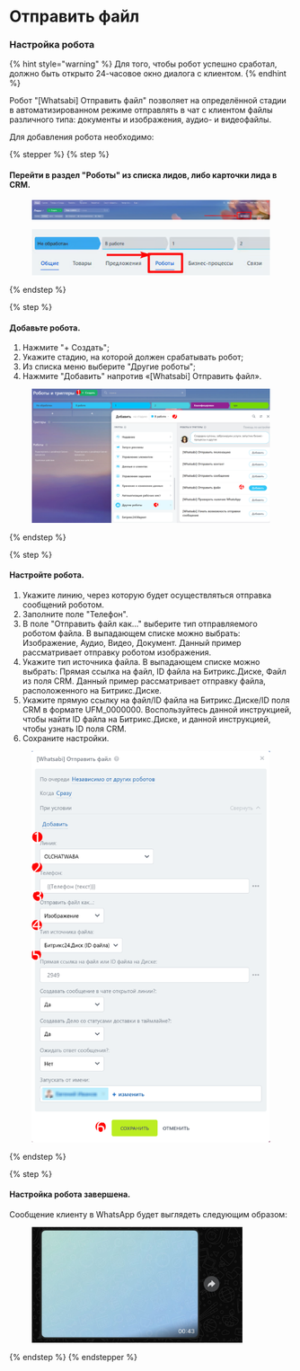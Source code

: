 # Отправить файл

### Настройка робота

{% hint style="warning" %}
Для того, чтобы робот успешно сработал, должно быть открыто 24-часовое окно диалога с клиентом.&#x20;
{% endhint %}

Робот "\[Whatsabi] Отправить файл" позволяет на определённой стадии в автоматизированном режиме отправлять в чат с клиентом файлы различного типа: документы и изображения, аудио- и видеофайлы.

Для добавления робота необходимо:

{% stepper %}
{% step %}
#### Перейти в раздел "Роботы" из списка лидов, либо карточки лида в CRM.

<figure><img src="../../.gitbook/assets/image (1).png" alt=""><figcaption></figcaption></figure>

<figure><img src="../../.gitbook/assets/image (1) (1).png" alt=""><figcaption></figcaption></figure>
{% endstep %}

{% step %}
#### Добавьте робота.

1. Нажмите "+ Создать";&#x20;
2. Укажите стадию, на которой должен срабатывать робот;&#x20;
3. Из списка меню выберите "Другие роботы";
4. Нажмите "Добавить" напротив «\[Whatsabi] Отправить файл».

<figure><img src="../../.gitbook/assets/Скриншот 28.08.25_21.16.42.png" alt=""><figcaption></figcaption></figure>
{% endstep %}

{% step %}
#### Настройте робота.

1. Укажите линию, через которую будет осуществляться отправка сообщений роботом.
2. Заполните поле "Телефон".
3. В поле "Отправить файл как..." выберите тип отправляемого роботом файла. В выпадающем списке можно выбрать: Изображение, Аудио, Видео, Документ. Данный пример рассматривает отправку роботом изображения.
4. Укажите тип источника файла. В выпадающем списке можно выбрать: Прямая ссылка на файл, ID файла на Битрикс.Диске, Файл из поля CRM. Данный пример рассматривает отправку файла, расположенного на Битрикс.Диске.&#x20;
5. Укажите прямую ссылку на файл/ID файла на Битрикс.Диске/ID поля CRM в формате UFM\_0000000. Воспользуйтесь данной инструкцией, чтобы найти ID файла на Битрикс.Диске, и данной инструкцией, чтобы узнать ID поля CRM.
6. Сохраните настройки.

<figure><img src="../../.gitbook/assets/Скриншот 28.08.25_22.08.20.png" alt=""><figcaption></figcaption></figure>
{% endstep %}

{% step %}
#### Настройка робота завершена.

Сообщение клиенту в WhatsApp будет выглядеть следующим образом:

<figure><img src="../../.gitbook/assets/image.png" alt="" width="375"><figcaption></figcaption></figure>
{% endstep %}
{% endstepper %}

